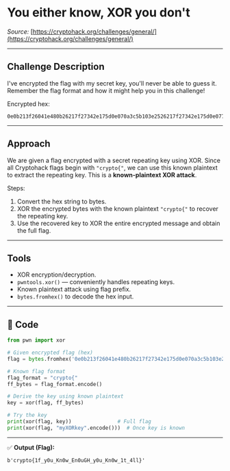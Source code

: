 
# You either know, XOR you don't

*Source:* [https://cryptohack.org/challenges/general/](https://cryptohack.org/challenges/general/)

---

## Challenge Description

I've encrypted the flag with my secret key, you'll never be able to guess it.
Remember the flag format and how it might help you in this challenge!

Encrypted hex:

```
0e0b213f26041e480b26217f27342e175d0e070a3c5b103e2526217f27342e175d0e077e263451150104
```

---

## Approach

We are given a flag encrypted with a secret repeating key using XOR.
Since all Cryptohack flags begin with `"crypto{"`, we can use this known plaintext to extract the repeating key. This is a **known-plaintext XOR attack**.

Steps:

1. Convert the hex string to bytes.
2. XOR the encrypted bytes with the known plaintext `"crypto{"` to recover the repeating key.
3. Use the recovered key to XOR the entire encrypted message and obtain the full flag.

---

## Tools

* XOR encryption/decryption.
* `pwntools.xor()` — conveniently handles repeating keys.
* Known plaintext attack using flag prefix.
* `bytes.fromhex()` to decode the hex input.

---

## 🔧 Code

```python
from pwn import xor

# Given encrypted flag (hex)
flag = bytes.fromhex('0e0b213f26041e480b26217f27342e175d0e070a3c5b103e2526217f27342e175d0e077e263451150104')

# Known flag format
flag_format = "crypto{"
ff_bytes = flag_format.encode()

# Derive the key using known plaintext
key = xor(flag, ff_bytes)

# Try the key
print(xor(flag, key))               # Full flag
print(xor(flag, "myXORkey".encode()))  # Once key is known
```

---

✅ **Output (Flag):**

```
b'crypto{1f_y0u_Kn0w_En0uGH_y0u_Kn0w_1t_4ll}'
```

